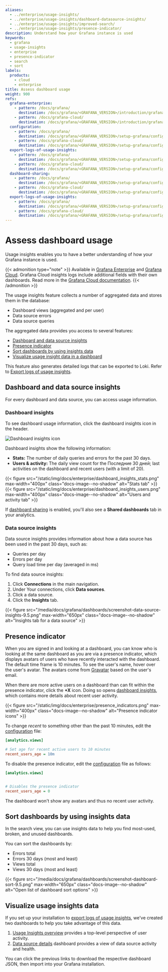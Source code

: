 ```yaml
---
aliases:
  - ../enterprise/usage-insights/
  - ../enterprise/usage-insights/dashboard-datasource-insights/
  - ../enterprise/usage-insights/improved-search/
  - ../enterprise/usage-insights/presence-indicator/
description: Understand how your Grafana instance is used
keywords:
  - grafana
  - usage-insights
  - enterprise
  - presence-indicator
  - search
  - sort
labels:
  products:
    - cloud
    - enterprise
title: Assess dashboard usage
weight: 900
refs:
  grafana-enterprise:
    - pattern: /docs/grafana/
      destination: /docs/grafana/<GRAFANA_VERSION>/introduction/grafana-enterprise/
    - pattern: /docs/grafana-cloud/
      destination: /docs/grafana/<GRAFANA_VERSION>/introduction/grafana-enterprise/
  configuration:
    - pattern: /docs/grafana/
      destination: /docs/grafana/<GRAFANA_VERSION>/setup-grafana/configure-grafana/
    - pattern: /docs/grafana-cloud/
      destination: /docs/grafana/<GRAFANA_VERSION>/setup-grafana/configure-grafana/
  export-logs-of-usage-insights:
    - pattern: /docs/grafana/
      destination: /docs/grafana/<GRAFANA_VERSION>/setup-grafana/configure-security/export-logs/
    - pattern: /docs/grafana-cloud/
      destination: /docs/grafana/<GRAFANA_VERSION>/setup-grafana/configure-security/export-logs/
  dashboard-sharing:
    - pattern: /docs/grafana/
      destination: /docs/grafana/<GRAFANA_VERSION>/setup-grafana/configure-grafana/#public_dashboards
    - pattern: /docs/grafana-cloud/
      destination: /docs/grafana/<GRAFANA_VERSION>/setup-grafana/configure-grafana/#public_dashboards
  export-logs-of-usage-insights:
    - pattern: /docs/grafana/
      destination: /docs/grafana/<GRAFANA_VERSION>/setup-grafana/configure-security/export-logs/
    - pattern: /docs/grafana-cloud/
      destination: /docs/grafana/<GRAFANA_VERSION>/setup-grafana/configure-security/export-logs/
---
```


# Assess dashboard usage

Usage insights enables you to have a better understanding of how your Grafana instance is used.

{{< admonition type="note" >}}
Available in [Grafana Enterprise](ref:grafana-enterprise) and [Grafana Cloud](https://grafana.com/docs/grafana-cloud/).
Grafana Cloud insights logs include additional fields with their own dashboards.
Read more in the [Grafana Cloud documentation](https://grafana.com/docs/grafana-cloud/account-management/usage-insights/).
{{< /admonition >}}

The usage insights feature collects a number of aggregated data and stores them in the database:

- Dashboard views (aggregated and per user)
- Data source errors
- Data source queries

The aggregated data provides you access to several features:

- [Dashboard and data source insights](#dashboard-and-data-source-insights)
- [Presence indicator](#presence-indicator)
- [Sort dashboards by using insights data](#sort-dashboards-by-using-insights-data)
- [Visualize usage insight data in a dashboard](#visualize-usage-insights-data)

This feature also generates detailed logs that can be exported to Loki. Refer to [Export logs of usage insights](ref:export-logs-of-usage-insights).

## Dashboard and data source insights

For every dashboard and data source, you can access usage information.

### Dashboard insights

To see dashboard usage information, click the dashboard insights icon in the header.

![Dashboard insights icon](/media/docs/grafana/dashboards/screenshot-dashboard-insights-icon-11.2.png)

Dashboard insights show the following information:

- **Stats:** The number of daily queries and errors for the past 30 days.
- **Users & activity:** The daily view count for the Последние 30 дней; last activities on the dashboard and recent users (with a limit of 20).

{{< figure src="/static/img/docs/enterprise/dashboard_insights_stats.png" max-width="400px" class="docs-image--no-shadow" alt="Stats tab" >}}{{< figure src="/static/img/docs/enterprise/dashboard_insights_users.png" max-width="400px" class="docs-image--no-shadow" alt="Users and activity tab" >}}

If [dashboard sharing](ref:dashboard-sharing) is enabled, you'll also see a **Shared dashboards** tab in your analytics.

### Data source insights

Data source insights provides information about how a data source has been used in the past 30 days, such as:

- Queries per day
- Errors per day
- Query load time per day (averaged in ms)

To find data source insights:

1. Click **Connections** in the main navigation.
1. Under Your connections, click **Data sources**.
1. Click a data source.
1. Click the **Insights** tab.

{{< figure src="/media/docs/grafana/dashboards/screenshot-data-source-insights-9.5.png" max-width="650px" class="docs-image--no-shadow" alt="Insights tab for a data source" >}}

## Presence indicator

When you are signed in and looking at a dashboard, you can know who is looking at the same dashboard as you are via a presence indicator, which displays avatars of users who have recently interacted with the dashboard. The default time frame is 10 minutes. To see the user's name, hover over the user's avatar. The avatars come from [Gravatar](https://gravatar.com) based on the user's email.

When there are more active users on a dashboard than can fit within the presence indicator, click the **+X** icon. Doing so opens [dashboard insights](#dashboard-and-data-source-insights), which contains more details about recent user activity.

{{< figure src="/static/img/docs/enterprise/presence_indicators.png" max-width="400px" class="docs-image--no-shadow" alt="Presence indicator icons" >}}

To change _recent_ to something other than the past 10 minutes, edit the [configuration](ref:configuration) file:

```ini
[analytics.views]

# Set age for recent active users to 10 minutes
recent_users_age = 10m
```

To disable the presence indicator, edit the [configuration](ref:configuration) file as follows:

```ini
[analytics.views]


# Disables the presence indicator
recent_users_age = 0
```

The dashboard won't show any avatars and thus no recent user activity.

## Sort dashboards by using insights data

In the search view, you can use insights data to help you find most-used, broken, and unused dashboards.

You can sort the dashboards by:

- Errors total
- Errors 30 days (most and least)
- Views total
- Views 30 days (most and least)

{{< figure src="/media/docs/grafana/dashboards/screenshot-dashboard-sort-9.5.png" max-width="650px" class="docs-image--no-shadow" alt="Open list of dashboard sort options" >}}

## Visualize usage insights data

If you set up your installation to [export logs of usage insights](ref:export-logs-of-usage-insights), we've created two dashboards to help you take advantage of this data.

1. [Usage Insights overview](/grafana/dashboards/13785) provides a top-level perspective of user activity.
1. [Data source details](/grafana/dashboards/13786) dashboard provides a view of data source activity and health.

You can click the previous links to download the respective dashboard JSON, then import into your Grafana installation.
